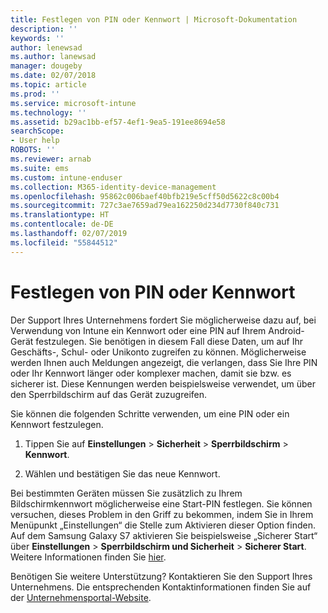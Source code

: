 ```yaml
---
title: Festlegen von PIN oder Kennwort | Microsoft-Dokumentation
description: ''
keywords: ''
author: lenewsad
ms.author: lanewsad
manager: dougeby
ms.date: 02/07/2018
ms.topic: article
ms.prod: ''
ms.service: microsoft-intune
ms.technology: ''
ms.assetid: b29ac1bb-ef57-4ef1-9ea5-191ee8694e58
searchScope:
- User help
ROBOTS: ''
ms.reviewer: arnab
ms.suite: ems
ms.custom: intune-enduser
ms.collection: M365-identity-device-management
ms.openlocfilehash: 95862c006baef40bfb219e5cff50d5622c8c00b4
ms.sourcegitcommit: 727c3ae7659ad79ea162250d234d7730f840c731
ms.translationtype: HT
ms.contentlocale: de-DE
ms.lasthandoff: 02/07/2019
ms.locfileid: "55844512"
---
```

# <a name="set-your-pin-or-password"></a>Festlegen von PIN oder Kennwort

Der Support Ihres Unternehmens fordert Sie möglicherweise dazu auf, bei Verwendung von Intune ein Kennwort oder eine PIN auf Ihrem Android-Gerät festzulegen. Sie benötigen in diesem Fall diese Daten, um auf Ihr Geschäfts-, Schul- oder Unikonto zugreifen zu können. Möglicherweise werden Ihnen auch Meldungen angezeigt, die verlangen, dass Sie Ihre PIN oder Ihr Kennwort länger oder komplexer machen, damit sie bzw. es sicherer ist. Diese Kennungen werden beispielsweise verwendet, um über den Sperrbildschirm auf das Gerät zuzugreifen.

Sie können die folgenden Schritte verwenden, um eine PIN oder ein Kennwort festzulegen.

1.  Tippen Sie auf **Einstellungen** > **Sicherheit** > **Sperrbildschirm** > **Kennwort**.

2.  Wählen und bestätigen Sie das neue Kennwort.

Bei bestimmten Geräten müssen Sie zusätzlich zu Ihrem Bildschirmkennwort möglicherweise eine Start-PIN festlegen. Sie können versuchen, dieses Problem in den Griff zu bekommen, indem Sie in Ihrem Menüpunkt „Einstellungen“ die Stelle zum Aktivieren dieser Option finden. Auf dem Samsung Galaxy S7 aktivieren Sie beispielsweise „Sicherer Start“ über **Einstellungen** > **Sperrbildschirm und Sicherheit** > **Sicherer Start**. Weitere Informationen finden Sie [hier](/intune-user-help/your-device-appears-encrypted-but-cp-says-otherwise-android). 

Benötigen Sie weitere Unterstützung? Kontaktieren Sie den Support Ihres Unternehmens. Die entsprechenden Kontaktinformationen finden Sie auf der [Unternehmensportal-Website](https://go.microsoft.com/fwlink/?linkid=2010980).
